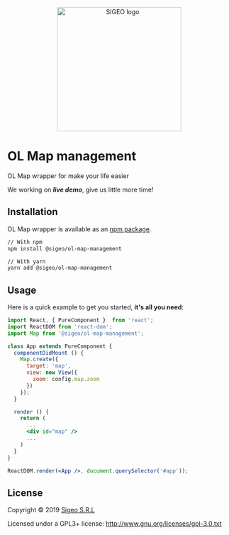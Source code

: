 <p align="center">
  <a href="https://sigeosrl.com/" rel="noopener" target="_blank"><img width="280" src="https://sigeosrl.eu/wp-content/uploads/2018/07/SigeoDarkRetina-350x92.png" alt="SIGEO logo"></a></p>
</p>

# OL Map management
OL Map wrapper for make your life easier 

We working on ***live demo***, give us little more time!

## Installation
OL Map wrapper is available as an [npm package](https://www.npmjs.com/package/@sigeo/ol-map-management).

```sh
// With npm
npm install @sigeo/ol-map-management

// With yarn
yarn add @sigeo/ol-map-management
```

## Usage
Here is a quick example to get you started, **it's all you need**:

```jsx
import React, { PureComponent }  from 'react';
import ReactDOM from 'react-dom';
import Map from '@sigeo/ol-map-management';

class App extends PureComponent {
  componentDidMount () {
    Map.create({
      target: 'map',
      view: new View({
        zoom: config.map.zoom
      })
    });
  }

  render () {
    return (
      ...
      <div id="map" /> 
      ...     
    ) 
  }
}

ReactDOM.render(<App />, document.querySelector('#app'));
```

## License
Copyright © 2019 [Sigeo S.R.L](https://sigeosrl.com/)

Licensed under a GPL3+ license: http://www.gnu.org/licenses/gpl-3.0.txt
